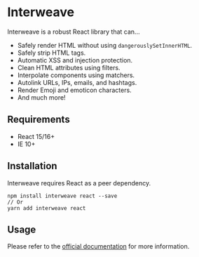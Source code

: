 # Interweave

Interweave is a robust React library that can...

* Safely render HTML without using `dangerouslySetInnerHTML`.
* Safely strip HTML tags.
* Automatic XSS and injection protection.
* Clean HTML attributes using filters.
* Interpolate components using matchers.
* Autolink URLs, IPs, emails, and hashtags.
* Render Emoji and emoticon characters.
* And much more!

## Requirements

* React 15/16+
* IE 10+

## Installation

Interweave requires React as a peer dependency.

```
npm install interweave react --save
// Or
yarn add interweave react
```

## Usage

Please refer to the [official documentation](https://github.com/milesj/interweave) for more information.
